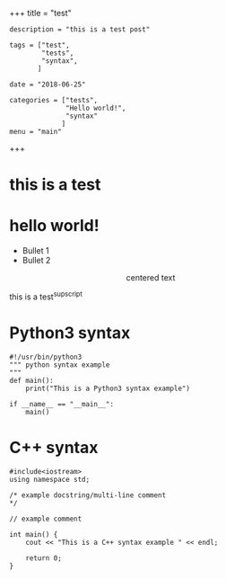 +++
    title = "test"

    description = "this is a test post"

    tags = ["test",
            "tests",
            "syntax",
           ]

    date = "2018-06-25"

    categories = ["tests",
                  "Hello world!",
                  "syntax"
                 ]
    menu = "main"
+++
# this is a test

# hello world!

+ Bullet 1
+ Bullet 2

<center>centered text</center>

this is a test<sup>supscript</sup>

# Python3 syntax
```
#!/usr/bin/python3
""" python syntax example
"""
def main():
    print("This is a Python3 syntax example")

if __name__ == "__main__":
    main()

```

# C++ syntax
```
#include<iostream>
using namespace std;

/* example docstring/multi-line comment
*/

// example comment

int main() {
    cout << "This is a C++ syntax example " << endl;

    return 0;
}
```
